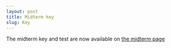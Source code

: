 ```yaml
---
layout: post
title: Midterm key
slug: Key
---
```


The midterm key and test are now available on [the midterm page](/midterm1.html)
